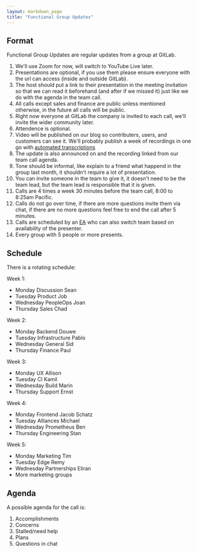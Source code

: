 ```yaml
---
layout: markdown_page
title: "Functional Group Updates"
---
```


## Format

Functional Group Updates are regular updates from a group at GitLab.

1. We'll use Zoom for now, will switch to YouTube Live later.
1. Presentations are optional, if you use them please ensure everyone with the url can access (inside and outside GitLab).
2. The host should put a link to their presentation in the meeting invitation so that we can read it beforehand (and after if we missed it) just like we do with the agenda in the team call.
1. All calls except sales and finance are public unless mentioned otherwise, in the future all calls will be public.
1. Right now everyone at GitLab the company is invited to each call, we'll invite the wider community later.
1. Attendence is optional.
1. Video will be published on our blog so contributers, users, and customers can see it. We'll probably publish a week of recordings in one go with [automated transcriptions](https://www.labnol.org/internet/transcribe-video-to-text/28914/)
1. The update is also announced on and the recording linked from our team call agenda.
1. Tone should be informal, like explain to a friend what happend in the group last month, it shouldn't require a lot of presentation.
1. You can invite someone in the team to give it, it doesn't need to be the team lead, but the team lead is responsible that it is given.
1. Calls are 4 times a week 30 minutes before the team call, 8:00 to 8:25am Pacific.
1. Calls do not go over time, if there are more questions invite them via chat, if there are no more questions feel free to end the call after 5 minutes.
1. Calls are scheduled by an [EA](https://about.gitlab.com/jobs/executive-assistant/) who can also switch team based on availability of the presenter.
1. Every group with 5 people or more presents.

## Schedule

There is a rotating schedule:

Week 1:

- Monday Discussion Sean
- Tuesday Product Job
- Wednesday   PeopleOps Joan
- Thursday    Sales   Chad

Week 2:

- Monday  Backend Douwe
- Tuesday Infrastructure  Pablo
- Wednesday   General Sid
- Thursday    Finance Paul

Week 3:

- Monday  UX   Allison
- Tuesday CI  Kamil
- Wednesday   Build   Marin
- Thursday Support Ernst

Week 4:

- Monday  Frontend    Jacob Schatz
- Tuesday Alliances Michael
- Wednesday Prometheus Ben
- Thursday Engineering Stan

Week 5:

- Monday  Marketing   Tim
- Tuesday Edge Remy
- Wednesday Partnerships Eliran
- More marketing groups

## Agenda

A possible agenda for the call is:

1. Accomplishments
1. Concerns
1. Stalled/need help
1. Plans
1. Questions in chat
